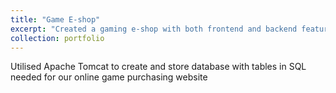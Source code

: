 ```yaml
---
title: "Game E-shop"
excerpt: "Created a gaming e-shop with both frontend and backend features <br/><img src='/aboutme/images/cardiovascularpic.jpg' style='width:300px; height:auto;'>"
collection: portfolio
---
```


Utilised Apache Tomcat to create and store database with tables in SQL needed for our
online game purchasing website

